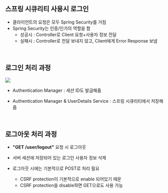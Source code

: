 ## 스프링 시큐리티 사용시 로그인
- 클라이언트의 요청은 모두 Spring Security를 거침
- Spring Security는 인증/인가의 역할을 함
    - 성공시 : Controller로 Client 요청+사용자 정보 전달
    - 실패시 : Controller로 전달 보내지 않고, Client에게 Error Response 보냄

<br>

## 로그인 처리 과정

![](https://velog.velcdn.com/images/sw_smj/post/c31791c2-dd2d-44d4-983c-c57a95a52303/image.png)

- Authentication Manager : 세션 ID도 발급해줌

- Authentication Manager & UserDetails Service : 스프링 시큐리티에서 저장해줌

<br>


## 로그아웃 처리 과정
- **"GET /user/logout"** 요청 시 로그아웃
- 서버 세션에 저장되어 있는 로그인 사용자 정보 삭제

- 로그아웃 시에는 기본적으로 POST로 처리 필요
    - CSRF protection이 기본적으로 enable 되어있기 때문
    - CSRF protection을 disable하면 GET으로도 사용 가능

